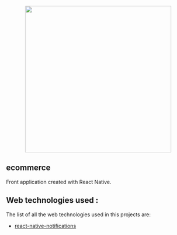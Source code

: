 <p align="center"><a href="https://reactnative.dev/docs/next/getting-started" target="_blank"><img src="https://cdn.buttercms.com/S6sfpy7OT3yBokvhGo09" width="400"></a></p>

## ecommerce

Front application created with React Native.

## Web technologies used :
The list of all the web technologies used in this projects are:

- [react-native-notifications](https://www.npmjs.com/package/react-native-notifications)